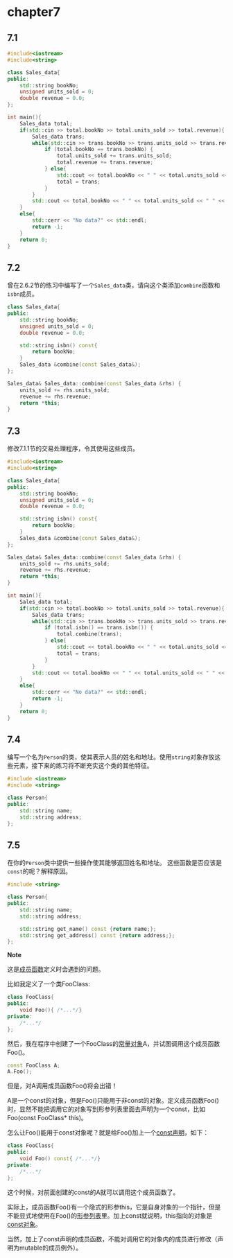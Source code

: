 # chapter7

## 7.1

```c++
#include<iostream>
#include<string>

class Sales_data{
public:
    std::string bookNo;
    unsigned units_sold = 0;
    double revenue = 0.0;
};

int main(){
    Sales_data total;
    if(std::cin >> total.bookNo >> total.units_sold >> total.revenue){
        Sales_data trans;
        while(std::cin >> trans.bookNo >> trans.units_sold >> trans.revenue){
            if (total.bookNo == trans.bookNo) {
                total.units_sold += trans.units_sold;
                total.revenue += trans.revenue;
            } else{
                std::cout << total.bookNo << " " << total.units_sold << " " << total.revenue << std::endl;
                total = trans;
            }
        }
        std::cout << total.bookNo << " " << total.units_sold << " " << total.revenue << std::endl;
    }
    else{
        std::cerr << "No data?" << std::endl;
        return -1;
    }
    return 0;
}
```

## 7.2

曾在2.6.2节的练习中编写了一个`Sales_data`类，请向这个类添加`combine`函数和`isbn`成员。

```c++
class Sales_data{
public:
    std::string bookNo;
    unsigned units_sold = 0;
    double revenue = 0.0;

    std::string isbn() const{
        return bookNo;
    }
    Sales_data &combine(const Sales_data&);
};

Sales_data& Sales_data::combine(const Sales_data &rhs) {
    units_sold += rhs.units_sold;
    revenue += rhs.revenue;
    return *this;
}
```

## 7.3

修改7.1.1节的交易处理程序，令其使用这些成员。

```c++
#include<iostream>
#include<string>

class Sales_data{
public:
    std::string bookNo;
    unsigned units_sold = 0;
    double revenue = 0.0;

    std::string isbn() const{
        return bookNo;
    }
    Sales_data &combine(const Sales_data&);
};

Sales_data& Sales_data::combine(const Sales_data &rhs) {
    units_sold += rhs.units_sold;
    revenue += rhs.revenue;
    return *this;
}

int main(){
    Sales_data total;
    if(std::cin >> total.bookNo >> total.units_sold >> total.revenue){
        Sales_data trans;
        while(std::cin >> trans.bookNo >> trans.units_sold >> trans.revenue){
            if (total.isbn() == trans.isbn()) {
                total.combine(trans);
            } else{
                std::cout << total.bookNo << " " << total.units_sold << " " << total.revenue << std::endl;
                total = trans;
            }
        }
        std::cout << total.bookNo << " " << total.units_sold << " " << total.revenue << std::endl;
    }
    else{
        std::cerr << "No data?" << std::endl;
        return -1;
    }
    return 0;
}
```

## 7.4

编写一个名为`Person`的类，使其表示人员的姓名和地址。使用`string`对象存放这些元素，接下来的练习将不断充实这个类的其他特征。

```c++
#include <iostream>
#include <string>

class Person{
public:
    std::string name;
    std::string address;
};
```

## 7.5

在你的`Person`类中提供一些操作使其能够返回姓名和地址。 这些函数是否应该是`const`的呢？解释原因。

```c++
#include <string>

class Person{
public:
    std::string name;
    std::string address;

    std::string get_name() const {return name;};
    std::string get_address() const {return address;};
};
```

**Note**

这是[成员函数](https://www.zhihu.com/search?q=成员函数&search_source=Entity&hybrid_search_source=Entity&hybrid_search_extra={"sourceType"%3A"answer"%2C"sourceId"%3A38388459})定义时会遇到的问题。

比如我定义了一个类FooClass:

```cpp
class FooClass{
public:
    void Foo(){ /*...*/}
private:
    /*...*/
};
```

然后，我在程序中创建了一个FooClass的[常量对象](https://www.zhihu.com/search?q=常量对象&search_source=Entity&hybrid_search_source=Entity&hybrid_search_extra={"sourceType"%3A"answer"%2C"sourceId"%3A38388459})A，并试图调用这个成员函数Foo()。

```cpp
const FooClass A; 
A.Foo();
```

但是，对A调用成员函数Foo()将会出错！

A是一个const的对象，但是Foo()只能用于非const的对象。定义成员函数Foo()时，显然不能把调用它的对象写到形参列表里面去声明为一个const，比如Foo(const FooClass* this)。

怎么让Foo()能用于const对象呢？就是给Foo()加上一个[const声明](https://www.zhihu.com/search?q=const声明&search_source=Entity&hybrid_search_source=Entity&hybrid_search_extra={"sourceType"%3A"answer"%2C"sourceId"%3A38388459})，如下：

```cpp
class FooClass{
public:
    void Foo() const{ /*...*/}
private:
    /*...*/
};
```

这个时候，对前面创建的const的A就可以调用这个成员函数了。

实际上，成员函数Foo()有一个隐式的形参this，它是自身对象的一个指针，但是不能显式地使用在Foo()的[形参列表](https://www.zhihu.com/search?q=形参列表&search_source=Entity&hybrid_search_source=Entity&hybrid_search_extra={"sourceType"%3A"answer"%2C"sourceId"%3A38388459})里。加上const就说明，this指向的对象是[const对象](https://www.zhihu.com/search?q=const对象&search_source=Entity&hybrid_search_source=Entity&hybrid_search_extra={"sourceType"%3A"answer"%2C"sourceId"%3A38388459})。

当然，加上了const声明的成员函数，不能对调用它的对象内的成员进行修改（声明为mutable的成员例外）。